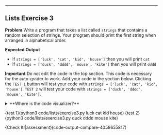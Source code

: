 ----------

## Lists Exercise 3

**Problem**
Write a program that takes a list called `strings` that contains a random selection of strings. Your program should print the first string when arranged in alphabetical order. 

**Expected Output**
* If `strings = ['luck', 'cat', 'kid', 'house']` then you will print `cat`
* If `strings = ['duck', 'dddd', 'mouse', 'kite']` then you will print `dddd`

**Important**
Do not edit the code in the top section. This code is necessary for the auto-grader to work. Add your code in the section below. Clicking the `TEST 1` button will test your code with `strings = ['luck', 'cat', 'kid', 'house']`. `TEST 2` will test your code with `strings = ['duck', 'dddd', 'mouse', 'kite']`.

<details><summary>**Where is the code visualizer?**</summary>Unfortunately, the code visualizer does not work with the statement `import sys`. Since importing the `sys` module is required for this problem, the code visualizer will not be available for this problem.</details>

{test 1}(python3 code/lists/exercise3.py luck cat kid house)
{test 2}(python3 code/lists/exercise3.py duck dddd mouse kite)

{Check It!|assessment}(code-output-compare-4058655817)
